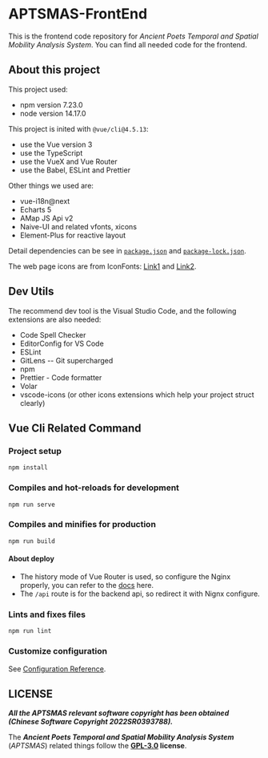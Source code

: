 # APTSMAS-FrontEnd

This is the frontend code repository for *Ancient Poets Temporal and Spatial Mobility Analysis System*. You can find all needed code for the frontend.

## About this project

This project used:
* npm version 7.23.0
* node version 14.17.0

This project is inited with `@vue/cli@4.5.13`:
* use the Vue version 3
* use the TypeScript
* use the VueX and Vue Router
* use the Babel, ESLint and Prettier

Other things we used are:
* vue-i18n@next
* Echarts 5
* AMap JS Api v2
* Naive-UI and related vfonts, xicons
* Element-Plus for reactive layout

Detail dependencies can be see in [`package.json`](./package.json) and [`package-lock.json`](./package-lock.json).

The web page icons are from IconFonts: [Link1](https://www.iconfont.cn/collections/detail?spm=a313x.7781069.1998910419.dc64b3430&cid=38411) and [Link2](https://www.iconfont.cn/collections/detail?spm=a313x.7781069.1998910419.dc64b3430&cid=37945).

## Dev Utils

The recommend dev tool is the Visual Studio Code, and the following extensions are also needed:
* Code Spell Checker
* EditorConfig for VS Code
* ESLint
* GitLens -- Git supercharged
* npm
* Prettier - Code formatter
* Volar
* vscode-icons (or other icons extensions which help your project struct clearly)

## Vue Cli Related Command
### Project setup
```
npm install
```

### Compiles and hot-reloads for development
```
npm run serve
```

### Compiles and minifies for production
```
npm run build
```

#### About deploy

* The history mode of Vue Router is used, so configure the Nginx properly, you can refer to the [docs](https://next.router.vuejs.org/guide/essentials/history-mode.html#example-server-configurations) here.
* The `/api` route is for the backend api, so redirect it with Nignx configure.

### Lints and fixes files
```
npm run lint
```

### Customize configuration
See [Configuration Reference](https://cli.vuejs.org/config/).

## LICENSE

***All the APTSMAS relevant software copyright has been obtained (Chinese Software Copyright 2022SR0393788).***

The ***Ancient Poets Temporal and Spatial Mobility Analysis System*** (*APTSMAS*) related things follow the **[GPL-3.0](../LICENSE) license**.

